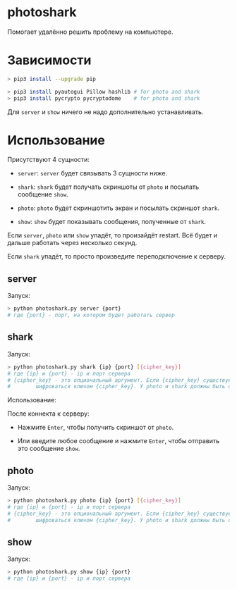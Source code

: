 # photoshark

Помогает удалённо решить проблему на компьютере.

# Зависимости

``` bash
> pip3 install --upgrade pip

> pip3 install pyautogui Pillow hashlib # for photo and shark
> pip3 install pycrypto pycryptodome    # for photo and shark
```

Для `server` и `show` ничего не надо дополнительно устанавливать.

# Использование

Присутствуют 4 сущности:

- `server`: `server` будет связывать 3 сущности ниже.

- `shark`: `shark` будет получать скриншоты от `photo` и посылать сообщение `show`.

- `photo`: `photo` будет скриншотить экран и посылать скриншот `shark`.

- `show`: `show` будет показывать сообщения, полученные от `shark`.

Если `server`, `photo` или `show` упадёт, то произайдёт restart. Всё будет и дальше работать через несколько секунд.

Если `shark` упадёт, то просто произведите переподключение к серверу.

## server

Запуск:

``` bash
> python photoshark.py server {port}
# где {port} - порт, на котором будет работать сервер
```

## shark

Запуск:

``` bash
> python photoshark.py shark {ip} {port} [{cipher_key}]
# где {ip} и {port} - ip и порт сервера
# {cipher_key} - это опциональный аргумент. Если {cipher_key} существует, то скриншоты будут
#        шифроваться ключом {cipher_key}. У photo и shark должны быть одиннаковые {cipher_key}.
```

Использование:

После коннекта к серверу:

- Нажмите `Enter`, чтобы получить скриншот от `photo`.

- Или введите любое сообщение и нажмите `Enter`, чтобы отправить это сообщение `show`.

## photo

Запуск:

``` bash
> python photoshark.py photo {ip} {port} [{cipher_key}]
# где {ip} и {port} - ip и порт сервера
# {cipher_key} - это опциональный аргумент. Если {cipher_key} существует, то скриншоты будут
#        шифроваться ключом {cipher_key}. У photo и shark должны быть одиннаковые {cipher_key}.
```

## show

Запуск:

``` bash
> python photoshark.py show {ip} {port}
# где {ip} и {port} - ip и порт сервера
```











































